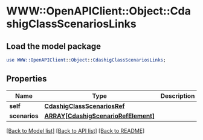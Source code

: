# WWW::OpenAPIClient::Object::CdashigClassScenariosLinks

## Load the model package
```perl
use WWW::OpenAPIClient::Object::CdashigClassScenariosLinks;
```

## Properties
Name | Type | Description | Notes
------------ | ------------- | ------------- | -------------
**self** | [**CdashigClassScenariosRef**](CdashigClassScenariosRef.md) |  | [optional] 
**scenarios** | [**ARRAY[CdashigScenarioRefElement]**](CdashigScenarioRefElement.md) |  | [optional] 

[[Back to Model list]](../README.md#documentation-for-models) [[Back to API list]](../README.md#documentation-for-api-endpoints) [[Back to README]](../README.md)


